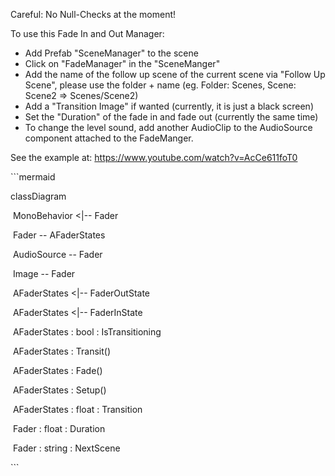 Careful: No Null-Checks at the moment!

To use this Fade In and Out Manager:

- Add Prefab "SceneManager" to the scene
- Click on "FadeManager" in the "SceneManger"
- Add the name of the follow up scene of the current scene via "Follow Up Scene", please use the folder + name (eg. Folder: Scenes, Scene: Scene2 => Scenes/Scene2)
- Add a "Transition Image" if wanted (currently, it is just a black screen)
- Set the "Duration" of the fade in and fade out (currently the same time)
- To change the level sound, add another AudioClip to the AudioSource component attached to the FadeManger. 



See the example at: https://www.youtube.com/watch?v=AcCe611foT0



\```mermaid

classDiagram

​    MonoBehavior <|-- Fader

​    Fader -- AFaderStates

​    AudioSource -- Fader

​    Image -- Fader

​    AFaderStates <|-- FaderOutState

​    AFaderStates <|-- FaderInState

​    AFaderStates : bool : IsTransitioning

​    AFaderStates : Transit()

​    AFaderStates : Fade()

​    AFaderStates : Setup()

​    AFaderStates : float : Transition

​    Fader : float : Duration

​    Fader : string : NextScene

\```